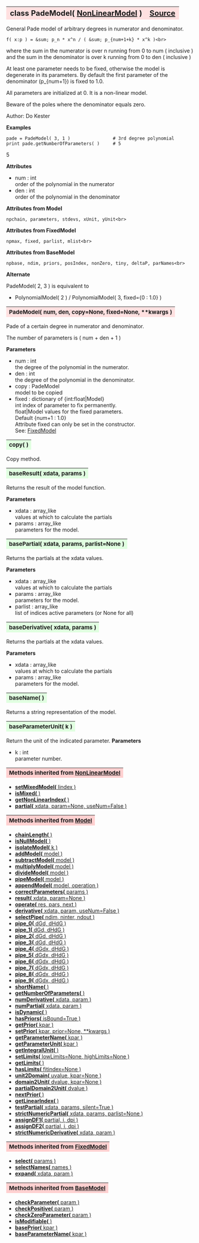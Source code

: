 ---
---
<br><br><br>

<a name="PadeModel"></a>
<table><thead style="background-color:#FFE0E0; width:100%; font-size:20px"><tr><th style="text-align:left">
<strong>class PadeModel(</strong> <a href="./NonLinearModel.html">NonLinearModel</a> )</th><th style="text-align:right"><a href=https://github.com/dokester/BayesicFitting/blob/master/BayesicFitting/source/PadeModel.py target=_blank>Source</a></th></tr></thead></table>
<p>

General Pade model of arbitrary degrees in numerator and denominator.

    f( x:p ) = &sum; p_n * x^n / ( &sum; p_{num+1+k} * x^k )<br>

where the sum in the numerator is over n running from 0 to num ( inclusive )
and the sum in the denominator is over k running from 0 to den ( inclusive )

At least one parameter needs to be fixed, otherwise the model is
degenerate in its parameters.
By default the first parameter of the denominator (p_{num+1})
is fixed to 1.0.

All parameters are initialized at 0. It is a non-linear model.

Beware of the poles where the denominator equals zero.

Author:      Do Kester

<b>Examples</b>

    pade = PadeModel( 3, 1 )                # 3rd degree polynomial
    print pade.getNumberOfParameters( )     # 5
5

<b>Attributes</b>

* num  :  int<br>
    order of the polynomial in the numerator<br>
* den  :  int<br>
    order of the polynomial in the denominator<br>

<b>Attributes from Model</b>

    npchain, parameters, stdevs, xUnit, yUnit<br>

<b>Attributes from FixedModel</b>

    npmax, fixed, parlist, mlist<br>

<b>Attributes from BaseModel</b>

    npbase, ndim, priors, posIndex, nonZero, tiny, deltaP, parNames<br>


<b>Alternate</b>

PadeModel( 2, 3 ) is equivalent to
* PolynomialModel( 2 ) / PolynomialModel( 3, fixed={0 : 1.0} )<br>


<a name="PadeModel"></a>
<table><thead style="background-color:#FFE0E0; width:100%; font-size:15px"><tr><th style="text-align:left">
<strong>PadeModel(</strong> num, den, copy=None, fixed=None, **kwargs )
</th></tr></thead></table>
<p>

Pade of a certain degree in numerator and denominator.

The number of parameters is ( num + den + 1 )

<b>Parameters</b>

* num  :  int<br>
    the degree of the polynomial in the numerator.<br>
* den  :  int<br>
    the degree of the polynomial in the denominator.<br>
* copy  :  PadeModel<br>
    model to be copied<br>
* fixed  :  dictionary of {int:float|Model}<br>
    int         index of parameter to fix permanently.<br>
    float|Model values for the fixed parameters.<br>
                Default {num+1 : 1.0}<br>
    Attribute fixed can only be set in the constructor.<br>
    See: [FixedModel](./FixedModel.md)<br>



<a name="copy"></a>
<table><thead style="background-color:#E0FFE0; width:100%; font-size:15px"><tr><th style="text-align:left">
<strong>copy(</strong> )
</th></tr></thead></table>
<p>
Copy method. 

<a name="baseResult"></a>
<table><thead style="background-color:#E0FFE0; width:100%; font-size:15px"><tr><th style="text-align:left">
<strong>baseResult(</strong> xdata, params )
</th></tr></thead></table>
<p>

Returns the result of the model function.

<b>Parameters</b>

* xdata  :  array_like<br>
    values at which to calculate the partials<br>
* params  :  array_like<br>
    parameters for the model.<br>


<a name="basePartial"></a>
<table><thead style="background-color:#E0FFE0; width:100%; font-size:15px"><tr><th style="text-align:left">
<strong>basePartial(</strong> xdata, params, parlist=None )
</th></tr></thead></table>
<p>

Returns the partials at the xdata values.

<b>Parameters</b>

* xdata  :  array_like<br>
    values at which to calculate the partials<br>
* params  :  array_like<br>
    parameters for the model.<br>
* parlist  :  array_like<br>
    list of indices active parameters (or None for all)<br>


<a name="baseDerivative"></a>
<table><thead style="background-color:#E0FFE0; width:100%; font-size:15px"><tr><th style="text-align:left">
<strong>baseDerivative(</strong> xdata, params )
</th></tr></thead></table>
<p>

Returns the partials at the xdata values.

<b>Parameters</b>

* xdata  :  array_like<br>
    values at which to calculate the partials<br>
* params  :  array_like<br>
    parameters for the model.<br>


<a name="baseName"></a>
<table><thead style="background-color:#E0FFE0; width:100%; font-size:15px"><tr><th style="text-align:left">
<strong>baseName(</strong> )
</th></tr></thead></table>
<p>

Returns a string representation of the model.


<a name="baseParameterUnit"></a>
<table><thead style="background-color:#E0FFE0; width:100%; font-size:15px"><tr><th style="text-align:left">
<strong>baseParameterUnit(</strong> k )
</th></tr></thead></table>
<p>

Return the unit of the indicated parameter.
<b>Parameters</b>

* k  :  int<br>
    parameter number.<br>


<table><thead style="background-color:#FFD0D0; width:100%; font-size:15px"><tr><th style="text-align:left">
<strong>Methods inherited from</strong> <a href="./NonLinearModel.html">NonLinearModel</a></th></tr></thead></table>


* [<strong>setMixedModel(</strong> lindex )](./NonLinearModel.md#setMixedModel)
* [<strong>isMixed(</strong> )](./NonLinearModel.md#isMixed)
* [<strong>getNonLinearIndex(</strong> )](./NonLinearModel.md#getNonLinearIndex)
* [<strong>partial(</strong> xdata, param=None, useNum=False )](./NonLinearModel.md#partial)


<table><thead style="background-color:#FFD0D0; width:100%; font-size:15px"><tr><th style="text-align:left">
<strong>Methods inherited from</strong> <a href="./Model.html">Model</a></th></tr></thead></table>


* [<strong>chainLength(</strong> )](./Model.md#chainLength)
* [<strong>isNullModel(</strong> ) ](./Model.md#isNullModel)
* [<strong>isolateModel(</strong> k )](./Model.md#isolateModel)
* [<strong>addModel(</strong> model )](./Model.md#addModel)
* [<strong>subtractModel(</strong> model )](./Model.md#subtractModel)
* [<strong>multiplyModel(</strong> model )](./Model.md#multiplyModel)
* [<strong>divideModel(</strong> model )](./Model.md#divideModel)
* [<strong>pipeModel(</strong> model )](./Model.md#pipeModel)
* [<strong>appendModel(</strong> model, operation )](./Model.md#appendModel)
* [<strong>correctParameters(</strong> params )](./Model.md#correctParameters)
* [<strong>result(</strong> xdata, param=None )](./Model.md#result)
* [<strong>operate(</strong> res, pars, next )](./Model.md#operate)
* [<strong>derivative(</strong> xdata, param, useNum=False )](./Model.md#derivative)
* [<strong>selectPipe(</strong> ndim, ninter, ndout ) ](./Model.md#selectPipe)
* [<strong>pipe_0(</strong> dGd, dHdG ) ](./Model.md#pipe_0)
* [<strong>pipe_1(</strong> dGd, dHdG ) ](./Model.md#pipe_1)
* [<strong>pipe_2(</strong> dGd, dHdG ) ](./Model.md#pipe_2)
* [<strong>pipe_3(</strong> dGd, dHdG ) ](./Model.md#pipe_3)
* [<strong>pipe_4(</strong> dGdx, dHdG ) ](./Model.md#pipe_4)
* [<strong>pipe_5(</strong> dGdx, dHdG ) ](./Model.md#pipe_5)
* [<strong>pipe_6(</strong> dGdx, dHdG ) ](./Model.md#pipe_6)
* [<strong>pipe_7(</strong> dGdx, dHdG ) ](./Model.md#pipe_7)
* [<strong>pipe_8(</strong> dGdx, dHdG ) ](./Model.md#pipe_8)
* [<strong>pipe_9(</strong> dGdx, dHdG ) ](./Model.md#pipe_9)
* [<strong>shortName(</strong> ) ](./Model.md#shortName)
* [<strong>getNumberOfParameters(</strong> )](./Model.md#getNumberOfParameters)
* [<strong>numDerivative(</strong> xdata, param )](./Model.md#numDerivative)
* [<strong>numPartial(</strong> xdata, param )](./Model.md#numPartial)
* [<strong>isDynamic(</strong> ) ](./Model.md#isDynamic)
* [<strong>hasPriors(</strong> isBound=True ) ](./Model.md#hasPriors)
* [<strong>getPrior(</strong> kpar )](./Model.md#getPrior)
* [<strong>setPrior(</strong> kpar, prior=None, **kwargs )](./Model.md#setPrior)
* [<strong>getParameterName(</strong> kpar )](./Model.md#getParameterName)
* [<strong>getParameterUnit(</strong> kpar )](./Model.md#getParameterUnit)
* [<strong>getIntegralUnit(</strong> )](./Model.md#getIntegralUnit)
* [<strong>setLimits(</strong> lowLimits=None, highLimits=None )](./Model.md#setLimits)
* [<strong>getLimits(</strong> ) ](./Model.md#getLimits)
* [<strong>hasLimits(</strong> fitindex=None )](./Model.md#hasLimits)
* [<strong>unit2Domain(</strong> uvalue, kpar=None )](./Model.md#unit2Domain)
* [<strong>domain2Unit(</strong> dvalue, kpar=None )](./Model.md#domain2Unit)
* [<strong>partialDomain2Unit(</strong> dvalue )](./Model.md#partialDomain2Unit)
* [<strong>nextPrior(</strong> ) ](./Model.md#nextPrior)
* [<strong>getLinearIndex(</strong> )](./Model.md#getLinearIndex)
* [<strong>testPartial(</strong> xdata, params, silent=True )](./Model.md#testPartial)
* [<strong>strictNumericPartial(</strong> xdata, params, parlist=None ) ](./Model.md#strictNumericPartial)
* [<strong>assignDF1(</strong> partial, i, dpi ) ](./Model.md#assignDF1)
* [<strong>assignDF2(</strong> partial, i, dpi ) ](./Model.md#assignDF2)
* [<strong>strictNumericDerivative(</strong> xdata, param ) ](./Model.md#strictNumericDerivative)


<table><thead style="background-color:#FFD0D0; width:100%; font-size:15px"><tr><th style="text-align:left">
<strong>Methods inherited from</strong> <a href="./FixedModel.html">FixedModel</a></th></tr></thead></table>


* [<strong>select(</strong> params ) ](./FixedModel.md#select)
* [<strong>selectNames(</strong> names ) ](./FixedModel.md#selectNames)
* [<strong>expand(</strong> xdata, param ) ](./FixedModel.md#expand)


<table><thead style="background-color:#FFD0D0; width:100%; font-size:15px"><tr><th style="text-align:left">
<strong>Methods inherited from</strong> <a href="./BaseModel.html">BaseModel</a></th></tr></thead></table>


* [<strong>checkParameter(</strong> param ) ](./BaseModel.md#checkParameter)
* [<strong>checkPositive(</strong> param ) ](./BaseModel.md#checkPositive)
* [<strong>checkZeroParameter(</strong> param )](./BaseModel.md#checkZeroParameter)
* [<strong>isModifiable(</strong> ) ](./BaseModel.md#isModifiable)
* [<strong>basePrior(</strong> kpar ) ](./BaseModel.md#basePrior)
* [<strong>baseParameterName(</strong> kpar ) ](./BaseModel.md#baseParameterName)
